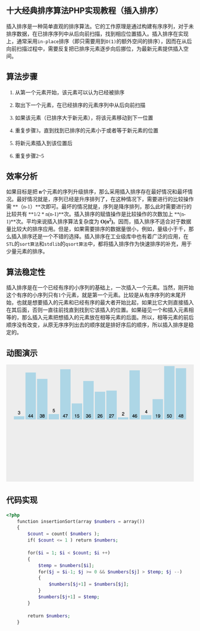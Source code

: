 ## 十大经典排序算法PHP实现教程（插入排序）
<font face=微软雅黑>


插入排序是一种简单直观的排序算法。它的工作原理是通过构建有序序列，对于未排序数据，在已排序序列中从后向前扫描，找到相应位置插入。插入排序在实现上，通常采用`in-place`排序（即只需要用到`O(1)`的额外空间的排序），因而在从后向前扫描过程中，需要反复把已排序元素逐步向后挪位，为最新元素提供插入空间。

## 算法步骤

1. 从第一个元素开始，该元素可以认为已经被排序

2. 取出下一个元素，在已经排序的元素序列中从后向前扫描

3. 如果该元素（已排序大于新元素），将该元素移动到下一位置

4. 重复步骤3，直到找到已排序的元素小于或者等于新元素的位置

5. 将新元素插入到该位置后

6. 重复步骤2~5

## 效率分析

如果目标是把 **n**个元素的序列升级排序，那么采用插入排序存在最好情况和最坏情况。最好情况就是，序列已经是升序排列了，在这种情况下，需要进行的比较操作需 **（n-1）**次即可。最坏的情况就是，序列是降序排列，那么此时需要进行的比较共有 **1/2 * n(n-1)**次。插入排序的赋值操作是比较操作的次数加上 **(n-1)**次。平均来说插入排序算法复杂度为 **O(n<sup>2</sup>)**。因而，插入排序不适合对于数据量比较大的排序应用。但是，如果需要排序的数据量很小，例如，量级小于千，那么插入排序还是一个不错的选择。插入排序在工业级库中也有着广泛的应用，在`STL`的`sort算法`和`stdlib`的`qsort算法`中，都将插入排序作为快速排序的补充，用于少量元素的排序。

## 算法稳定性

插入排序是在一个已经有序的小序列的基础上，一次插入一个元素。当然，刚开始这个有序的小序列只有1个元素，就是第一个元素。比较是从有序序列的末尾开始，也就是想要插入的元素和已经有序的最大者开始比起，如果比它大则直接插入在其后面，否则一直往前找直到找到它该插入的位置。如果碰见一个和插入元素相等的，那么插入元素把想插入的元素放在相等元素的后面。所以，相等元素的前后顺序没有改变，从原无序序列出去的顺序就是排好序后的顺序，所以插入排序是稳定的。

## 动图演示

![20170122083616_620.gif][0]

## 代码实现

```php
<?php
    function insertionSort(array $numbers = array())
    {
        $count = count( $numbers );
        if( $count <= 1 ) return $numbers;
    
        for($i = 1; $i < $count; $i ++)
        {
            $temp = $numbers[$i];
            for($j = $i-1; $j >= 0 && $numbers[$j] > $temp; $j --)
            {
                $numbers[$j+1] = $numbers[$j];
            }
            $numbers[$j+1] = $temp;
        }
    
        return $numbers;
    }
```



</font>

[0]: ./img/1485353998356815.gif